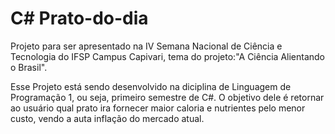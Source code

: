 # C# Prato-do-dia
Projeto para ser apresentado na IV Semana Nacional de Ciência e Tecnologia do IFSP Campus Capivari, tema do projeto:"A Ciência Alientando o Brasil".

Esse Projeto está sendo desenvolvido na diciplina de Linguagem de Programação 1, ou seja, primeiro semestre de C#. O objetivo dele é retornar ao usuário qual prato ira fornecer maior caloria e nutrientes pelo menor custo, vendo a auta inflação do mercado atual.
